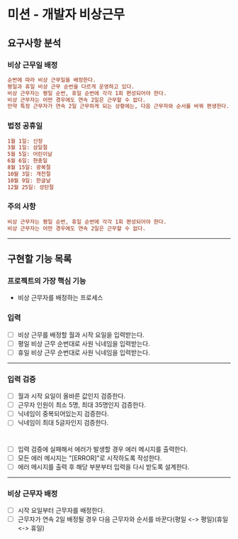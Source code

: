 # 미션 - 개발자 비상근무

## 요구사항 분석

### 비상 근무일 배정
```ini
순번에 따라 비상 근무일을 배정한다.
평일과 휴일 비상 근무 순번을 다르게 운영하고 있다.
비상 근무자는 평일 순번, 휴일 순번에 각각 1회 편성되어야 한다.
비상 근무자는 어떤 경우에도 연속 2일은 근무할 수 없다.
만약 특정 근무자가 연속 2일 근무하게 되는 상황에는, 다음 근무자와 순서를 바꿔 편생한다.
```

### 법정 공휴일
```ini
1월 1일: 신정
3월 1일: 삼일절
5월 5일: 어린이날
6월 6일: 현충일
8월 15일: 광복절
10월 3일: 개천절
10월 9일: 한글날
12월 25일: 성탄절
```

### 주의 사항

```ini
비상 근무자는 평일 순번, 휴일 순번에 각각 1회 편성되어야 한다.
비상 근무자는 어떤 경우에도 연속 2일은 근무할 수 없다.
```

---

## 구현할 기능 목록

### 프로젝트의 가장 핵심 기능

- 비상 근무자를 배정하는 프로세스

### 입력

- [ ] 비상 근무를 배정할 월과 시작 요일을 입력받는다.
- [ ] 평일 비상 근무 순번대로 사원 닉네임을 입력받는다.
- [ ] 휴일 비상 근무 순번대로 사원 닉네임을 입력받는다.

---

### 입력 검증

- [ ] 월과 시작 요일이 올바른 값인지 검증한다.
- [ ] 근무자 인원이 최소 5명, 최대 35명인지 검증한다.
- [ ] 닉네임이 중복되어있는지 검증한다.
- [ ] 닉네임이 최대 5글자인지 검증한다.

#

- [ ] 입력 검증에 실패해서 에러가 발생할 경우 에러 메시지를 출력한다.
- [ ] 모든 에러 메시지는 "[ERROR]"로 시작하도록 작성한다.
- [ ] 에러 메시지를 출력 후 해당 부분부터 입력을 다시 받도록 설계한다.

---

### 비상 근무자 배정

- [ ] 시작 요일부터 근무자를 배정한다.
- [ ] 근무자가 연속 2일 배정될 경우 다음 근무자와 순서를 바꾼다(평일 <-> 평일)(휴일 <-> 휴일)